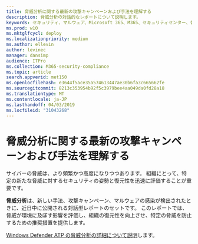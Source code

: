 ```yaml
---
title: 脅威分析に関する最新の攻撃キャンペーンおよび手法を理解する
description: 脅威分析の対話的なレポートについて説明します。
keywords: セキュリティ、マルウェア、Microsoft 365、M365、セキュリティセンター、脅威分析、Windows Defender ATP、サイバー、セキュリティ体制、最新の脅威
ms.prod: w10
ms.mktglfcycl: deploy
ms.localizationpriority: medium
ms.author: ellevin
author: levinec
manager: dansimp
audience: ITPro
ms.collection: M365-security-compliance
ms.topic: article
search.appverid: met150
ms.openlocfilehash: e3644f5ace35a574613447ae30b6fa3c665662fe
ms.sourcegitcommit: 8213c353954b92f5c3979bee4aa049da0fd28a18
ms.translationtype: MT
ms.contentlocale: ja-JP
ms.lasthandoff: 04/03/2019
ms.locfileid: "31043268"
---
```

# <a name="understand-the-latest-attack-campaigns-and-techniques-with-threat-analytics"></a>脅威分析に関する最新の攻撃キャンペーンおよび手法を理解する

サイバーの脅威は、より頻繁かつ高度になりつつあります。 組織にとって、特定の新たな脅威に対するセキュリティの姿勢と復元性を迅速に評価することが重要です。

**脅威分析**は、新しい手法、攻撃キャンペーン、マルウェアの感染が検出されたときに、近日中に公開される対話型レポートのセットです。 このレポートでは、脅威が環境に及ぼす影響を評価し、組織の復元性を向上させ、特定の脅威を防止するための推奨措置を提供します。

[Windows Defender ATP の脅威分析の詳細について説明](https://docs.microsoft.com/en-us/windows/security/threat-protection/windows-defender-atp/threat-analytics)します。  
